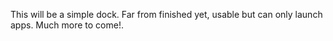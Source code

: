This will be a simple dock.
Far from finished yet, usable but can only launch apps.
Much more to come!.